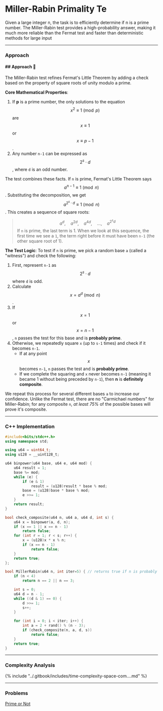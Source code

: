 # Miller-Rabin Primality Te

Given a large integer n, the task is to efficiently determine if n is a prime number. The Miller-Rabin test provides a high-probability answer, making it much more reliable than the Fermat test and faster than deterministic methods for large input

***

### Approach

#### ## Approach 🧐

The Miller-Rabin test refines Fermat's Little Theorem by adding a check based on the property of square roots of unity modulo a prime.

**Core Mathematical Properties**:

1. If **p** is a prime number, the only solutions to the equation $$x^2 \equiv 1 \pmod{p}$$ are $$x \equiv 1$$ or $$x \equiv p-1$$.
2. Any number `n-1` can be expressed as $$2^s \cdot d$$, where `d` is an odd number.

The test combines these facts. If `n` is prime, Fermat's Little Theorem says $$a^{n-1} \equiv 1 \pmod{n}$$. Substituting the decomposition, we get $$a^{2^s \cdot d} \equiv 1 \pmod{n}$$. This creates a sequence of square roots:

> $$a^d, \quad a^{2d}, \quad a^{4d}, \quad \dots, \quad a^{2^s d}$$ If `n` is prime, the last term is 1. When we look at this sequence, the first time we see a `1`, the term right before it must have been `n-1` (the other square root of 1).

**The Test Logic**: To test if `n` is prime, we pick a random base `a` (called a "witness") and check the following:

1. First, represent `n-1` as $$2^s \cdot d$$ where `d` is odd.
2. Calculate $$x = a^d \pmod{n}$$.
3. If $$x=1$$ or $$x=n-1$$, `n` passes the test for this base and is **probably prime**.
4. Otherwise, we repeatedly square `x` (up to `s-1` times) and check if it becomes `n-1`.
   * If at any point $$x$$ becomes `n-1`, `n` passes the test and is **probably prime**.
   * If we complete the squaring and `x` never becomes `n-1` (meaning it became 1 without being preceded by `n-1`), then **n** is **definitely composite**.

We repeat this process for several different bases `a` to increase our confidence. Unlike the Fermat test, there are no "Carmichael numbers" for Miller-Rabin; for any composite `n`, _at least 75%_ of the possible bases will prove it's composite.

***

### C++ Implementation

```cpp
#include<bits/stdc++.h>
using namespace std;

using u64 = uint64_t;
using u128 = __uint128_t;

u64 binpower(u64 base, u64 e, u64 mod) {
    u64 result = 1;
    base %= mod;
    while (e) {
        if (e & 1)
            result = (u128)result * base % mod;
        base = (u128)base * base % mod;
        e >>= 1;
    }
    return result;
}

bool check_composite(u64 n, u64 a, u64 d, int s) {
    u64 x = binpower(a, d, n);
    if (x == 1 || x == n - 1)
        return false;
    for (int r = 1; r < s; r++) {
        x = (u128)x * x % n;
        if (x == n - 1)
            return false;
    }
    return true;
};

bool MillerRabin(u64 n, int iter=5) { // returns true if n is probably prime, else returns false.
    if (n < 4)
        return n == 2 || n == 3;

    int s = 0;
    u64 d = n - 1;
    while ((d & 1) == 0) {
        d >>= 1;
        s++;
    }

    for (int i = 0; i < iter; i++) {
        int a = 2 + rand() % (n - 3);
        if (check_composite(n, a, d, s))
            return false;
    }
    return true;
}
```

***

### Complexity Analysis

{% include "../.gitbook/includes/time-complexity-space-com....md" %}

***

### Problems

[Prime or Not](https://www.spoj.com/problems/PON/)
